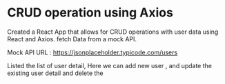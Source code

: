 # CRUD operation using Axios

Created a React App that allows for CRUD operations with user data using React and Axios. fetch Data from a mock API.

Mock API URL : https://jsonplaceholder.typicode.com/users
  
Listed the list of user detail, Here we can add new user , and update the existing user detail and delete the 

